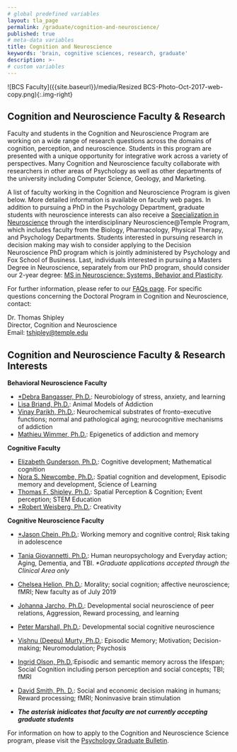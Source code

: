 ```yaml
---
# global predefined variables
layout: tla_page
permalink: /graduate/cognition-and-neuroscience/
published: true
# meta-data variables
title: Cognition and Neuroscience
keywords: 'brain, cognitive sciences, research, graduate'
description: >-
# custom variables
---
```

![BCS Faculty]({{site.baseurl}}/media/Resized BCS-Photo-Oct-2017-web-copy.png){:.img-right}
## Cognition and Neuroscience Faculty & Research
Faculty and students in the Cognition and Neuroscience Program are working on a wide range of research questions across the domains of cognition, perception, and neuroscience. Students in this program are presented with a unique opportunity for integrative work across a variety of perspectives. Many Cognition and Neuroscience faculty collaborate with researchers in other areas of Psychology as well as other departments of the university including Computer Science, Geology, and Marketing. 

A list of faculty working in the Cognition and Neuroscience Program is given below. More detailed information is available on faculty web pages. In addition to pursuing a PhD in the Psychology Department, graduate students with neuroscience interests can also receive a [Specialization in Neuroscience](http://www.cla.temple.edu/neuroscience#phd-specialization-in-neuroscience/) through the interdisciplinary Neuroscience@Temple Program, which includes faculty from the Biology, Pharmacology, Physical Therapy, and Psychology Departments.  Students interested in pursuing research in decision making may wish to consider applying to the Decision Neuroscience PhD program which is jointly administered by Psychology and  Fox School of Business. Last, individuals interested in pursuing a Masters Degree in Neuroscience, separately from our PhD program, should consider our 2-year degree: [MS in Neuroscience: Systems, Behavior and Plasticity](http://www.cla.temple.edu/neuroscience/graduate/).

For further information, please refer to our [FAQs page](https://docs.google.com/document/d/1ivOkALO5TPzHucnu6X8tCwhDbZI0bV_HKslMpBJKD00/edit?usp=sharing). For specific questions concerning the Doctoral Program in Cognition and Neuroscience, contact:

Dr. Thomas Shipley<br>
Director, Cognition and Neuroscience<br>
Email: [tshipley@temple.edu](mailto:tshipley@temple.edu)<br>

## Cognition and Neuroscience Faculty & Research Interests

**Behavioral Neuroscience Faculty**
- [\*Debra Bangasser, Ph.D.](https://liberalarts.temple.edu/academics/faculty/bangasser-debra): Neurobiology of stress, anxiety, and learning 
- [Lisa Briand, Ph.D.](https://liberalarts.temple.edu/academics/faculty/briand-lisa): Animal Models of Addiction 
- [Vinay Parikh, Ph.D.](https://liberalarts.temple.edu/academics/faculty/parikh-vinay): Neurochemical substrates of fronto-executive functions; normal and pathological aging; neurocognitive mechanisms of addiction 
- [Mathieu Wimmer, Ph.D.](https://liberalarts.temple.edu/academics/faculty/wimmer-mathieu): Epigenetics of addiction and memory 

**Cognitive Faculty**
- [Elizabeth Gunderson, Ph.D.](https://liberalarts.temple.edu/academics/faculty/gunderson-elizabeth): Cognitive development; Mathematical cognition 
- [Nora S. Newcombe, Ph.D.](https://liberalarts.temple.edu/academics/faculty/newcombe-nora): Spatial cognition and development, Episodic memory and development, Science of Learning 
- [Thomas F. Shipley, Ph.D.](https://liberalarts.temple.edu/academics/faculty/shipleythomas): Spatial Perception & Cognition; Event perception; STEM Education 
- [\*Robert Weisberg, Ph.D.](https://liberalarts.temple.edu/academics/faculty/weisberg-robert): Creativity

**Cognitive Neuroscience Faculty**
- [\*Jason Chein, Ph.D.](https://liberalarts.temple.edu/academics/faculty/chein-jason): Working memory and cognitive control; Risk taking in adolescence 
- [Tania Giovannetti, Ph.D.](https://liberalarts.temple.edu/academics/faculty/giovannetti-tania): Human neuropsychology and Everyday action; Aging, Dementia, and TBI. _*Graduate applications accepted through the Clinical Area only_
- [Chelsea Helion, Ph.D.](http://chelseahelion.squarespace.com/): Morality; social cognition; affective neuroscience; fMRI; New faculty as of July 2019 
- [Johanna Jarcho, Ph.D.](http://www.sdnlaboratory.com/): Developmental social neuroscience of peer relations, Aggression, Reward processing, and learning 
- [Peter Marshall, Ph.D.](https://liberalarts.temple.edu/academics/faculty/marshall-peter-j): Developmental social cognitive neuroscience 
- [Vishnu (Deepu) Murty, Ph.D.](https://sites.temple.edu/adaptivememorylab/research/): Episodic Memory; Motivation; Decision-making; Neuromodulation; Psychosis 
- [Ingrid Olson, Ph.D.](https://liberalarts.temple.edu/academics/faculty/olson-ingrid):Episodic and semantic memory across the lifespan; Social Cognition including person perception and social concepts; TBI; fMRI 
- [David Smith, Ph. D.](https://liberalarts.temple.edu/academics/faculty/smith-david): Social and economic decision making in humans; Reward processing; fMRI; Noninvasive brain stimulation 

- **_The asterisk inidicates that faculty are not currently accepting graduate students_**

For information on how to apply to the Cognition and Neuroscience Science program, please visit the [Psychology Graduate Bulletin](http://bulletin.temple.edu/graduate/scd/cla/psychology-phd/#admissiontext).
